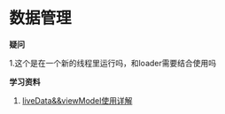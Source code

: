 # 数据管理

**疑问**

1.这个是在一个新的线程里运行吗，和loader需要结合使用吗

**学习资料**

1. [liveData&&viewModel使用详解](https://segmentfault.com/a/1190000018863550)


